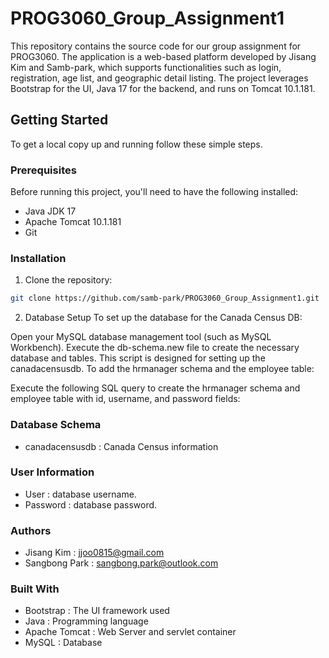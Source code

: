 # PROG3060_Group_Assignment1

This repository contains the source code for our group assignment for PROG3060. The application is a web-based platform developed by Jisang Kim and Samb-park, which supports functionalities such as login, registration, age list, and geographic detail listing. The project leverages Bootstrap for the UI, Java 17 for the backend, and runs on Tomcat 10.1.181.

## Getting Started

To get a local copy up and running follow these simple steps.

### Prerequisites

Before running this project, you'll need to have the following installed:
- Java JDK 17
- Apache Tomcat 10.1.181
- Git

### Installation

1. Clone the repository:
```bash
git clone https://github.com/samb-park/PROG3060_Group_Assignment1.git
```
2. Database Setup
To set up the database for the Canada Census DB:

Open your MySQL database management tool (such as MySQL Workbench).
Execute the db-schema.new file to create the necessary database and tables. This script is designed for setting up the canadacensusdb.
To add the hrmanager schema and the employee table:

Execute the following SQL query to create the hrmanager schema and employee table with id, username, and password fields:

### Database Schema
- canadacensusdb : Canada Census information

### User Information
- User : database username.
- Password : database password.

### Authors
- Jisang Kim : jjoo0815@gmail.com
- Sangbong Park : sangbong.park@outlook.com

### Built With
- Bootstrap : The UI framework used
- Java : Programming language
- Apache Tomcat : Web Server and servlet container
- MySQL : Database



